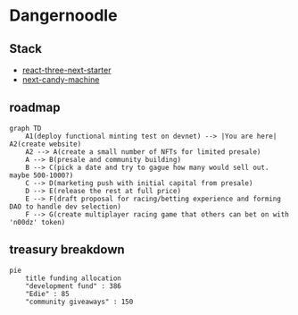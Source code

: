 # Dangernoodle

## Stack

* [react-three-next-starter](https://github.com/pmndrs/react-three-next)
* [next-candy-machine](https://github.com/maxwellfortney/next-candy-machine)

## roadmap

```mermaid
graph TD
    A1(deploy functional minting test on devnet) --> |You are here| A2(create website)
    A2 --> A(create a small number of NFTs for limited presale)
    A --> B(presale and community building)
    B --> C(pick a date and try to gague how many would sell out. maybe 500-1000?)
    C --> D(marketing push with initial capital from presale)
    D --> E(release the rest at full price)
    E --> F(draft proposal for racing/betting experience and forming DAO to handle dev selection)
    F --> G(create multiplayer racing game that others can bet on with 'n00dz' token)
```

## treasury breakdown

```mermaid
pie
    title funding allocation
    "development fund" : 386
    "Edie" : 85
    "community giveaways" : 150 
```
